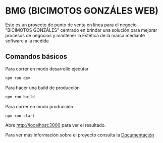 # BMG (BICIMOTOS GONZÁLES WEB)

Este es un proyecto de punto de venta en línea para el negocio "BICIMOTOS GONZÁLES"
centrado en brindar una solución para mejorar procesos de negocios y mantener la Estética de la marca mediante software a la medida

## Comandos básicos

Para correr en modo desarrollo ejecutar

```bash
npm run dev
```

Para hacer una build de producción

```bash
npm run build
```
Para correr en modo producción

```bash
npm run start
```

Abre [http://localhost:3000](http://localhost:3000) para ver el resultado.

Para ver más información sobre el proyecto consulta la [Documentación](https://github.com/DiegoSHS/bicimotos-gonzales-web/tree/main/docs)
